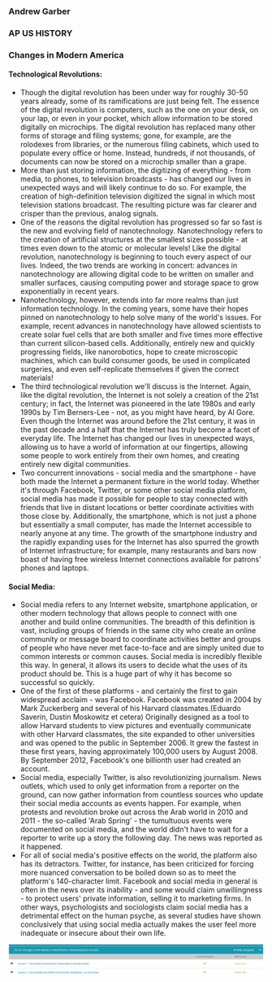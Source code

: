 ### Andrew Garber
### AP US HISTORY
### Changes in Modern America

#### Technological Revolutions:
 - Though the digital revolution has been under way for roughly 30-50 years already, some of its ramifications are just being felt. The essence of the digital revolution is computers, such as the one on your desk, on your lap, or even in your pocket, which allow information to be stored digitally on microchips. The digital revolution has replaced many other forms of storage and filing systems; gone, for example, are the rolodexes from libraries, or the numerous filing cabinets, which used to populate every office or home. Instead, hundreds, if not thousands, of documents can now be stored on a microchip smaller than a grape.
 - More than just storing information, the digitizing of everything - from media, to phones, to television broadcasts - has changed our lives in unexpected ways and will likely continue to do so. For example, the creation of high-definition television digitized the signal in which most television stations broadcast. The resulting picture was far clearer and crisper than the previous, analog signals.
 - One of the reasons the digital revolution has progressed so far so fast is the new and evolving field of nanotechnology. Nanotechnology refers to the creation of artificial structures at the smallest sizes possible - at times even down to the atomic or molecular levels! Like the digital revolution, nanotechnology is beginning to touch every aspect of our lives. Indeed, the two trends are working in concert: advances in nanotechnology are allowing digital code to be written on smaller and smaller surfaces, causing computing power and storage space to grow exponentially in recent years.
 - Nanotechnology, however, extends into far more realms than just information technology. In the coming years, some have their hopes pinned on nanotechnology to help solve many of the world's issues. For example, recent advances in nanotechnology have allowed scientists to create solar fuel cells that are both smaller and five times more effective than current silicon-based cells. Additionally, entirely new and quickly progressing fields, like nanorobotics, hope to create microscopic machines, which can build consumer goods, be used in complicated surgeries, and even self-replicate themselves if given the correct materials!
 - The third technological revolution we'll discuss is the Internet. Again, like the digital revolution, the Internet is not solely a creation of the 21st century; in fact, the Internet was pioneered in the late 1980s and early 1990s by Tim Berners-Lee - not, as you might have heard, by Al Gore. Even though the Internet was around before the 21st century, it was in the past decade and a half that the Internet has truly become a facet of everyday life. The Internet has changed our lives in unexpected ways, allowing us to have a world of information at our fingertips, allowing some people to work entirely from their own homes, and creating entirely new digital communities.
 - Two concurrent innovations - social media and the smartphone - have both made the Internet a permanent fixture in the world today. Whether it's through Facebook, Twitter, or some other social media platform, social media has made it possible for people to stay connected with friends that live in distant locations or better coordinate activities with those close by. Additionally, the smartphone, which is not just a phone but essentially a small computer, has made the Internet accessible to nearly anyone at any time. The growth of the smartphone industry and the rapidly expanding uses for the Internet has also spurred the growth of Internet infrastructure; for example, many restaurants and bars now boast of having free wireless Internet connections available for patrons' phones and laptops.

#### Social Media:
 - Social media refers to any Internet website, smartphone application, or other modern technology that allows people to connect with one another and build online communities. The breadth of this definition is vast, including groups of friends in the same city who create an online community or message board to coordinate activities better and groups of people who have never met face-to-face and are simply united due to common interests or common causes. Social media is incredibly flexible this way. In general, it allows its users to decide what the uses of its product should be. This is a huge part of why it has become so successful so quickly.
 - One of the first of these platforms - and certainly the first to gain widespread acclaim - was Facebook. Facebook was created in 2004 by Mark Zuckerberg and several of his Harvard classmates.(Eduardo Saverin, Dustin Moskowitz et cetera) Originally designed as a tool to allow Harvard students to view pictures and eventually communicate with other Harvard classmates, the site expanded to other universities and was opened to the public in September 2006. It grew the fastest in these first years, having approximately 100,000 users by August 2008. By September 2012, Facebook's one billionth user had created an account. 
 - Social media, especially Twitter, is also revolutionizing journalism. News outlets, which used to only get information from a reporter on the ground, can now gather information from countless sources who update their social media accounts as events happen. For example, when protests and revolution broke out across the Arab world in 2010 and 2011 - the so-called 'Arab Spring' - the tumultuous events were documented on social media, and the world didn't have to wait for a reporter to write up a story the following day. The news was reported as it happened.
 - For all of social media's positive effects on the world, the platform also has its detractors. Twitter, for instance, has been criticized for forcing more nuanced conversation to be boiled down so as to meet the platform's 140-character limit. Facebook and social media in general is often in the news over its inability - and some would claim unwillingness - to protect users' private information, selling it to marketing firms. In other ways, psychologists and sociologists claim social media has a detrimental effect on the human psyche, as several studies have shown conclusively that using social media actually makes the user feel more inadequate or insecure about their own life.

![Alt text](Media/jan6_changesmodernworld.png)